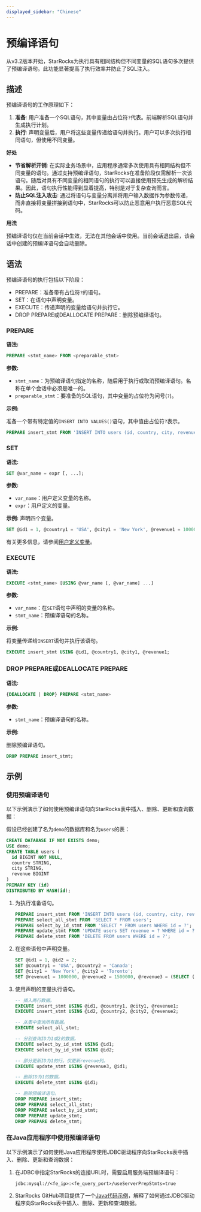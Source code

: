 ```yaml
---
displayed_sidebar: "Chinese"
---
```


# 预编译语句 

从v3.2版本开始，StarRocks为执行具有相同结构但不同变量的SQL语句多次提供了预编译语句。此功能显著提高了执行效率并防止了SQL注入。

## 描述 

预编译语句的工作原理如下：

1. **准备**: 用户准备一个SQL语句，其中变量由占位符`?`代表。前端解析SQL语句并生成执行计划。
2. **执行**: 声明变量后，用户将这些变量传递给语句并执行。用户可以多次执行相同语句，但使用不同变量。

**好处**

- **节省解析开销**: 在实际业务场景中，应用程序通常多次使用具有相同结构但不同变量的语句。通过支持预编译语句，StarRocks在准备阶段仅需解析一次该语句。随后对具有不同变量的相同语句的执行可以直接使用预先生成的解析结果。因此，语句执行性能得到显着提高，特别是对于复杂查询而言。
- **防止SQL注入攻击**: 通过将语句与变量分离并将用户输入数据作为参数传递，而非直接将变量拼接到语句中，StarRocks可以防止恶意用户执行恶意SQL代码。

**用法**

预编译语句仅在当前会话中生效，无法在其他会话中使用。当前会话退出后，该会话中创建的预编译语句会自动删除。

## 语法 

预编译语句的执行包括以下阶段：

- PREPARE：准备带有占位符`?`的语句。
- SET：在语句中声明变量。
- EXECUTE：传递声明的变量给语句并执行它。
- DROP PREPARE或DEALLOCATE PREPARE：删除预编译语句。

### PREPARE

**语法:**

```SQL
PREPARE <stmt_name> FROM <preparable_stmt>
```

**参数:**

- `stmt_name`：为预编译语句指定的名称，随后用于执行或取消预编译语句。名称在单个会话中必须是唯一的。
- `preparable_stmt`：要准备的SQL语句，其中变量的占位符为问号(`?`)。

**示例:**

准备一个带有特定值的`INSERT INTO VALUES()`语句，其中值由占位符`?`表示。

```SQL
PREPARE insert_stmt FROM 'INSERT INTO users (id, country, city, revenue) VALUES (?, ?, ?, ?)';
```

### SET

**语法:**

```SQL
SET @var_name = expr [, ...];
```

**参数:**

- `var_name`：用户定义变量的名称。
- `expr`：用户定义的变量。

**示例:** 声明四个变量。

```SQL
SET @id1 = 1, @country1 = 'USA', @city1 = 'New York', @revenue1 = 1000000;
```

有关更多信息，请参阅[用户定义变量](../../reference/user_defined_variables.md)。

### EXECUTE

**语法:**

```SQL
EXECUTE <stmt_name> [USING @var_name [, @var_name] ...]
```

**参数:**

- `var_name`：在`SET`语句中声明的变量的名称。
- `stmt_name`：预编译语句的名称。

**示例:**

将变量传递给`INSERT`语句并执行该语句。

```SQL
EXECUTE insert_stmt USING @id1, @country1, @city1, @revenue1;
```

### DROP PREPARE或DEALLOCATE PREPARE

**语法:**

```SQL
{DEALLOCATE | DROP} PREPARE <stmt_name>
```

**参数:**

- `stmt_name`：预编译语句的名称。

**示例:**

删除预编译语句。

```SQL
DROP PREPARE insert_stmt;
```

## 示例 

### 使用预编译语句 

以下示例演示了如何使用预编译语句向StarRocks表中插入、删除、更新和查询数据：

假设已经创建了名为`demo`的数据库和名为`users`的表：

```SQL
CREATE DATABASE IF NOT EXISTS demo;
USE demo;
CREATE TABLE users (
  id BIGINT NOT NULL,
  country STRING,
  city STRING,
  revenue BIGINT
)
PRIMARY KEY (id)
DISTRIBUTED BY HASH(id);
```

1. 为执行准备语句。

    ```SQL
    PREPARE insert_stmt FROM 'INSERT INTO users (id, country, city, revenue) VALUES (?, ?, ?, ?)';
    PREPARE select_all_stmt FROM 'SELECT * FROM users';
    PREPARE select_by_id_stmt FROM 'SELECT * FROM users WHERE id = ?';
    PREPARE update_stmt FROM 'UPDATE users SET revenue = ? WHERE id = ?';
    PREPARE delete_stmt FROM 'DELETE FROM users WHERE id = ?';
    ```

2. 在这些语句中声明变量。

    ```SQL
    SET @id1 = 1, @id2 = 2;
    SET @country1 = 'USA', @country2 = 'Canada';
    SET @city1 = 'New York', @city2 = 'Toronto';
    SET @revenue1 = 1000000, @revenue2 = 1500000, @revenue3 = (SELECT (revenue) * 1.1 FROM users);
    ```

3. 使用声明的变量执行语句。

    ```SQL
    -- 插入两行数据。
    EXECUTE insert_stmt USING @id1, @country1, @city1, @revenue1;
    EXECUTE insert_stmt USING @id2, @country2, @city2, @revenue2;

    -- 从表中查询所有数据。
    EXECUTE select_all_stmt;

    -- 分别查询ID为1或2的数据。
    EXECUTE select_by_id_stmt USING @id1;
    EXECUTE select_by_id_stmt USING @id2;

    -- 部分更新ID为1的行。仅更新revenue列。
    EXECUTE update_stmt USING @revenue3, @id1;

    -- 删除ID为1的数据。
    EXECUTE delete_stmt USING @id1;

    -- 删除预编译语句。
    DROP PREPARE insert_stmt;
    DROP PREPARE select_all_stmt;
    DROP PREPARE select_by_id_stmt;
    DROP PREPARE update_stmt;
    DROP PREPARE delete_stmt;
    ```

### 在Java应用程序中使用预编译语句 

以下示例演示了如何使用Java应用程序使用JDBC驱动程序向StarRocks表中插入、删除、更新和查询数据：

1. 在JDBC中指定StarRocks的连接URL时，需要启用服务端预编译语句：

    ```Plaintext
    jdbc:mysql://<fe_ip>:<fe_query_port>/useServerPrepStmts=true
    ```

2. StarRocks GitHub项目提供了一个[Java代码示例](https://github.com/StarRocks/starrocks/blob/main/fe/fe-core/src/test/java/com/starrocks/analysis/PreparedStmtTest.java)，解释了如何通过JDBC驱动程序向StarRocks表中插入、删除、更新和查询数据。